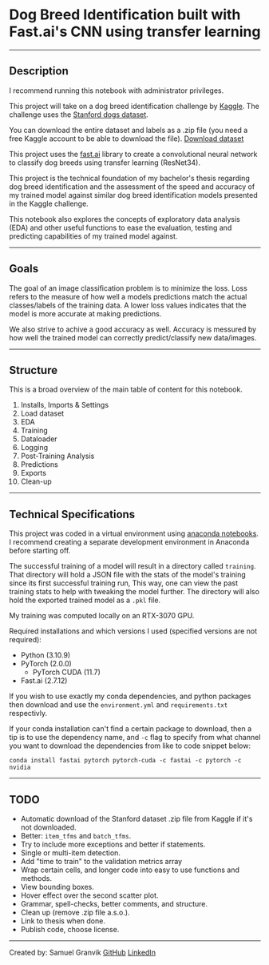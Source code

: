 # Dog Breed Identification built with Fast.ai's CNN using transfer learning
---
## Description

I recommend running this notebook with administrator privileges.

This project will take on a dog breed identification challenge by [Kaggle](https://www.kaggle.com/competitions/dog-breed-identification). The challenge uses the [Stanford dogs dataset](http://vision.stanford.edu/aditya86/ImageNetDogs/).

You can download the entire dataset and labels as a .zip file (you need a free Kaggle account to be able to download the file). [Download dataset](https://www.kaggle.com/competitions/dog-breed-identification/data)

This project uses the [fast.ai](https://www.fast.ai/) library to create a convolutional neural network to classify dog breeds using transfer learning (ResNet34).

This project is the technical foundation of my bachelor's thesis regarding dog breed identification and the assessment of the speed and accuracy of my trained model against similar dog breed identification models presented in the Kaggle challenge.

This notebook also explores the concepts of exploratory data analysis (EDA) and other useful functions to ease the evaluation, testing and predicting capabilities of my trained model against.

---
## Goals

The goal of an image classification problem is to minimize the loss. Loss refers to the measure of how well a models predictions match the actual classes/labels of the training data. A lower loss values indicates that the model is more accurate at making predictions.

We also strive to achive a good accuracy as well. Accuracy is messured by how well the trained model can correctly predict/classify new data/images.

---
## Structure

This is a broad overview of the main table of content for this notebook.
1.   Installs, Imports & Settings
2.   Load dataset
3.   EDA
4.   Training
5.   Dataloader
6.   Logging
7.   Post-Training Analysis
8.   Predictions
9.   Exports
10.   Clean-up
---
## Technical Specifications

This project was coded in a virtual environment using [anaconda notebooks](https://anaconda.org/). I recommend creating a separate development environment in Anaconda before starting off.

The successful training of a model will result in a directory called `training`. That directory will hold a JSON file with the stats of the model's training since its first successful training run, This way, one can view the past training stats to help with tweaking the model further. The directory will also hold the exported trained model as a `.pkl` file.

My training was computed locally on an RTX-3070 GPU.

Required installations and which versions I used (specified versions are not required):
* Python (3.10.9)
* PyTorch (2.0.0)
    * PyTorch CUDA (11.7)
* Fast.ai (2.7.12)

If you wish to use exactly my conda dependencies, and python packages then download and use the `environment.yml` and `requirements.txt` respectivly.

If your conda installation can't find a certain package to download, then a tip is to use the dependency name, and `-c` flag to specify from what channel you want to download the dependencies from like to code snippet below:

`conda install fastai pytorch pytorch-cuda -c fastai -c pytorch -c nvidia`

---
## TODO
* Automatic download of the Stanford dataset .zip file from Kaggle if it's not downloaded.
* Better: `item_tfms` and `batch_tfms`.
* Try to include more exceptions and better if statements.
* Single or multi-item detection.
* Add "time to train" to the validation metrics array
* Wrap certain cells, and longer code into easy to use functions and methods.
* View bounding boxes.
* Hover effect over the second scatter plot.
* Grammar, spell-checks, better comments, and structure.
* Clean up (remove .zip file a.s.o.).
* Link to thesis when done.
* Publish code, choose license.
---
Created by: Samuel Granvik [GitHub](https://github.com/krullmizter/) [LinkedIn](https://www.linkedin.com/in/samuel-granvik-93977013a/)